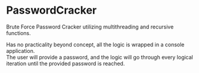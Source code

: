 # PasswordCracker
Brute Force Password Cracker utilizing multithreading and recursive functions.


Has no practicality beyond concept, all the logic is wrapped in a console application. <br>
The user will provide a password, and the logic will go through every logical iteration until the provided password is reached.
